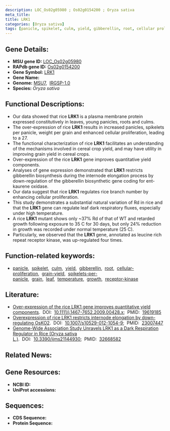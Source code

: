 ```yaml
---
description: LOC_Os02g05980 ; Os02g0154200 ; Oryza sativa
meta_title:
title: LRK1
categories: [Oryza sativa]
tags: [panicle, spikelet, culm, yield, gibberellin, root, cellular proliferation, grain yield, spikelets per panicle, grain, leaf, temperature, growth, receptor kinase]
---
```


## Gene Details:
- **MSU gene ID:** [LOC_Os02g05980](http://rice.uga.edu/cgi-bin/ORF_infopage.cgi?orf=LOC_Os02g05980)  
- **RAPdb gene ID:** [Os02g0154200](https://rapdb.dna.affrc.go.jp/locus/?name=Os02g0154200)  
- **Gene Symbol:** <u>LRK1</u>
- **Gene Name:**
- **Genome:**  [MSU7](http://rice.uga.edu/),&nbsp;&nbsp;[IRGSP-1.0](https://rapdb.dna.affrc.go.jp/download/irgsp1.html)
- **Species:** *Oryza sativa*

## Functional Descriptions:
   - Our data showed that rice **LRK1** is a plasma membrane protein expressed constitutively in leaves, young panicles, roots and culms.
   - The over-expression of rice **LRK1** results in increased panicles, spikelets per panicle, weight per grain and enhanced cellular proliferation, leading to a 27.
   - The functional characterization of rice **LRK1** facilitates an understanding of the mechanisms involved in cereal crop yield, and may have utility in improving grain yield in cereal crops.
   - Over-expression of the rice **LRK1** gene improves quantitative yield components.
   - Analyses of gene expression demonstrated that **LRK1** restricts gibberellin biosynthesis during the internode elongation process by down-regulation of the gibberellin biosynthetic gene coding for ent-kaurene oxidase.
   - Our data suggest that rice **LRK1** regulates rice branch number by enhancing cellular proliferation.
   - This study demonstrates a substantial natural variation of Rd in rice and that the **LRK1** gene can regulate leaf dark respiratory fluxes, especially under high temperature.
   - A rice **LRK1** mutant shows only ~37% Rd of that of WT and retarded growth following exposure to 35 <a1><e3>C for 30 days, but only 24% reduction in growth was recorded under normal temperature (25 <a1><e3>C).
   - Particularly, we observed that the **LRK1** gene, annotated as leucine rich repeat receptor kinase, was up-regulated four times.

## Function-related keywords:
   - [panicle](/tags/panicle/),&nbsp;&nbsp;[spikelet](/tags/spikelet/),&nbsp;&nbsp;[culm](/tags/culm/),&nbsp;&nbsp;[yield](/tags/yield/),&nbsp;&nbsp;[gibberellin](/tags/gibberellin/),&nbsp;&nbsp;[root](/tags/root/),&nbsp;&nbsp;[cellular-proliferation](/tags/cellular-proliferation/),&nbsp;&nbsp;[grain-yield](/tags/grain-yield/),&nbsp;&nbsp;[spikelets-per-panicle](/tags/spikelets-per-panicle/),&nbsp;&nbsp;[grain](/tags/grain/),&nbsp;&nbsp;[leaf](/tags/leaf/),&nbsp;&nbsp;[temperature](/tags/temperature/),&nbsp;&nbsp;[growth](/tags/growth/),&nbsp;&nbsp;[receptor-kinase](/tags/receptor-kinase/)

## Literature:
   - [Over-expression of the rice LRK1 gene improves quantitative yield components](https://www.doi.org/10.1111/j.1467-7652.2009.00428.x).&nbsp;&nbsp;DOI:&nbsp;&nbsp;[10.1111/j.1467-7652.2009.00428.x](https://www.doi.org/10.1111/j.1467-7652.2009.00428.x);&nbsp;&nbsp;PMID:&nbsp;&nbsp;[19619185](https://pubmed.ncbi.nlm.nih.gov/19619185/)
   - [Overexpression of rice LRK1 restricts internode elongation by down-regulating OsKO2](https://www.doi.org/10.1007/s10529-012-1054-9).&nbsp;&nbsp;DOI:&nbsp;&nbsp;[10.1007/s10529-012-1054-9](https://www.doi.org/10.1007/s10529-012-1054-9);&nbsp;&nbsp;PMID:&nbsp;&nbsp;[23007447](https://pubmed.ncbi.nlm.nih.gov/23007447/)
   - [Genome-Wide Association Study Unravels LRK1 as a Dark Respiration Regulator in Rice (Oryza sativa L.)](https://www.doi.org/10.3390/ijms21144930).&nbsp;&nbsp;DOI:&nbsp;&nbsp;[10.3390/ijms21144930](https://www.doi.org/10.3390/ijms21144930);&nbsp;&nbsp;PMID:&nbsp;&nbsp;[32668582](https://pubmed.ncbi.nlm.nih.gov/32668582/)

## Related News:

## Gene Resources:
- **NCBI ID:**  []()
- **UniProt accessions:** [](https://www.uniprot.org/uniprotkb//entry)

## Sequences:
- **CDS Sequence:**
- **Protein Sequence:**
